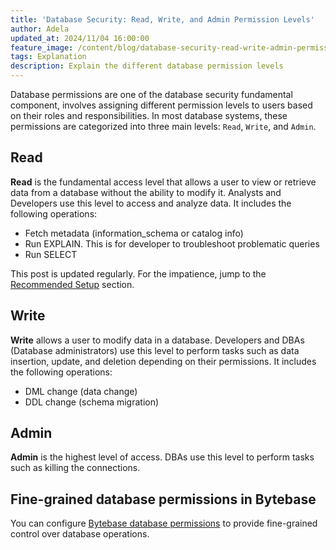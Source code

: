 ```yaml
---
title: 'Database Security: Read, Write, and Admin Permission Levels'
author: Adela
updated_at: 2024/11/04 16:00:00
feature_image: /content/blog/database-security-read-write-admin-permission-level/db-permission-cover.webp
tags: Explanation
description: Explain the different database permission levels
---
```


Database permissions are one of the database security fundamental component, involves assigning different permission levels to users based on their roles and responsibilities. In most database systems, these permissions are categorized into three main levels: `Read`, `Write`, and `Admin`.

## Read

**Read** is the fundamental access level that allows a user to view or retrieve data from a database without the ability to modify it. Analysts and Developers use this level to access and analyze data. It includes the following operations:

- Fetch metadata (information_schema or catalog info)
- Run EXPLAIN. This is for developer to troubleshoot problematic queries
- Run SELECT

<HintBlock type="info">

This post is updated regularly. For the impatience, jump to the [Recommended Setup](#recommended-setup) section.

</HintBlock>

## Write

**Write** allows a user to modify data in a database. Developers and DBAs (Database administrators) use this level to perform tasks such as data insertion, update, and deletion depending on their permissions. It includes the following operations:

- DML change (data change)
- DDL change (schema migration)

## Admin

**Admin** is the highest level of access. DBAs use this level to perform tasks such as killing the connections.

## Fine-grained database permissions in Bytebase

You can configure [Bytebase database permissions](https://docs.bytebase.com/security/database-permission/overview/) to provide fine-grained control over database operations.

<IncludeBlock url="/docs/share/database-permission-table"></IncludeBlock>
